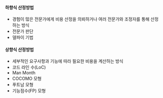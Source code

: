 #### 하향식 산정방법
- 경험이 많은 전문가에게 비용 산정을 의뢰하거나 여러 전문가와 조정자를 통해 산정하는 방식
- 전문가 판단
- 델파이 기법
#### 상향식 산정방법
- 세부적인 요구사항과 기능에 따라 필요한 비용을 계산하는 방식
- 코드 라인 수(LoC)
- Man Month
- COCOMO 모형
- 푸트남 모형
- 기능점수(FP) 모형